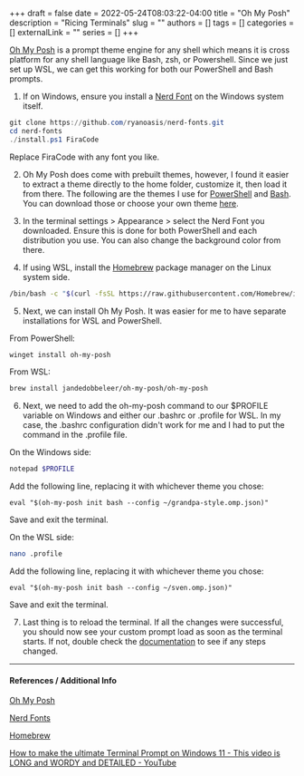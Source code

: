 +++ 
draft = false
date = 2022-05-24T08:03:22-04:00
title = "Oh My Posh"
description = "Ricing Terminals"
slug = ""
authors = []
tags = []
categories = []
externalLink = ""
series = []
+++

[Oh My Posh](https://ohmyposh.dev/) is a prompt theme engine for any shell which means it is cross platform for any shell language like Bash, zsh, or Powershell. Since we just set up WSL, we can get this working for both our PowerShell and Bash prompts.

1. If on Windows, ensure you install a [Nerd Font](https://github.com/ryanoasis/nerd-fonts) on the Windows system itself.

```powershell
git clone https://github.com/ryanoasis/nerd-fonts.git
cd nerd-fonts
./install.ps1 FiraCode
```
Replace FiraCode with any font you like. 

2. Oh My Posh does come with prebuilt themes, however, I found it easier to extract a theme directly to the home folder, customize it, then load it from there. The following are the themes I use for [PowerShell](https://github.com/caz-iii/win10/blob/master/grandpa-style.omp.json) and [Bash](https://github.com/caz-iii/win10/blob/master/sven.omp.json). You can download those or choose your own theme [here](https://ohmyposh.dev/docs/themes).

3. In the terminal settings > Appearance > select the Nerd Font you downloaded. Ensure this is done for both PowerShell and each distribution you use. You can also change the background color from there.

4. If using WSL, install the [Homebrew](https://brew.sh/) package manager on the Linux system side.

```bash
/bin/bash -c "$(curl -fsSL https://raw.githubusercontent.com/Homebrew/install/HEAD/install.sh)"
```

5. Next, we can install Oh My Posh. It was easier for me to have separate installations for WSL and PowerShell.

From PowerShell:

```powershell
winget install oh-my-posh
```

From WSL:

```bash
brew install jandedobbeleer/oh-my-posh/oh-my-posh
```

6. Next, we need to add the oh-my-posh command to our $PROFILE variable on Windows and either our .bashrc or .profile for WSL. In my case, the .bashrc configuration didn't work for me and I had to put the command in the .profile file.

On the Windows side:

```powershell
notepad $PROFILE
```

Add the following line, replacing it with whichever theme you chose:

`eval "$(oh-my-posh init bash --config ~/grandpa-style.omp.json)"`

Save and exit the terminal.

On the WSL side:

```bash
nano .profile
```
Add the following line, replacing it with whichever theme you chose:

`eval "$(oh-my-posh init bash --config ~/sven.omp.json)"`

Save and exit the terminal.

7. Last thing is to reload the terminal. If all the changes were successful, you should now see your custom prompt load as soon as the terminal starts. If not, double check the [documentation](https://ohmyposh.dev/docs) to see if any steps changed.

---

#### References / Additional Info

[Oh My Posh](https://ohmyposh.dev/)

[Nerd Fonts](https://github.com/ryanoasis/nerd-fonts)

[Homebrew](https://brew.sh/)

[How to make the ultimate Terminal Prompt on Windows 11 - This video is LONG and WORDY and DETAILED - YouTube](https://youtu.be/VT2L1SXFq9U)